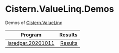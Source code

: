 # Cistern.ValueLinq.Demos

Demos of [Cistern.ValueLinq](https://github.com/manofstick/Cistern.ValueLinq)

| Program | Results |
|-|-:|
| [jaredpar.20201011](https://github.com/manofstick/Cistern.ValueLinq.Demos/blob/master/jaredpar.20201011/Program.cs) | [Results](https://github.com/manofstick/Cistern.ValueLinq.Demos/blob/master/jaredpar.20201011/results.md) |
